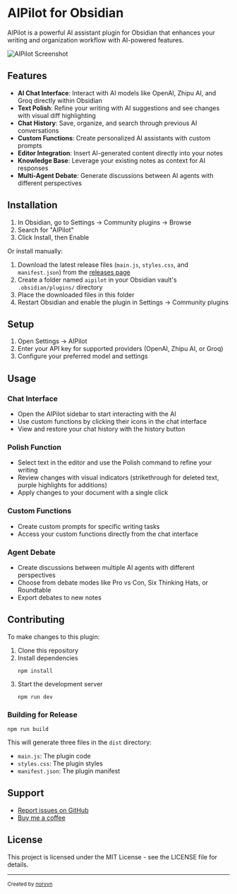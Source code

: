 # AIPilot for Obsidian

AIPilot is a powerful AI assistant plugin for Obsidian that enhances your writing and organization workflow with AI-powered features.

![AIPilot Screenshot](https://path-to-screenshot.png)

## Features

- **AI Chat Interface**: Interact with AI models like OpenAI, Zhipu AI, and Groq directly within Obsidian
- **Text Polish**: Refine your writing with AI suggestions and see changes with visual diff highlighting
- **Chat History**: Save, organize, and search through previous AI conversations
- **Custom Functions**: Create personalized AI assistants with custom prompts
- **Editor Integration**: Insert AI-generated content directly into your notes
- **Knowledge Base**: Leverage your existing notes as context for AI responses
- **Multi-Agent Debate**: Generate discussions between AI agents with different perspectives

## Installation

1. In Obsidian, go to Settings → Community plugins → Browse
2. Search for "AIPilot"
3. Click Install, then Enable

Or install manually:
1. Download the latest release files (`main.js`, `styles.css`, and `manifest.json`) from the [releases page](https://github.com/norvyn/aipilot/releases)
2. Create a folder named `aipilot` in your Obsidian vault's `.obsidian/plugins/` directory
3. Place the downloaded files in this folder
4. Restart Obsidian and enable the plugin in Settings → Community plugins

## Setup

1. Open Settings → AIPilot
2. Enter your API key for supported providers (OpenAI, Zhipu AI, or Groq)
3. Configure your preferred model and settings

## Usage

### Chat Interface
- Open the AIPilot sidebar to start interacting with the AI
- Use custom functions by clicking their icons in the chat interface
- View and restore your chat history with the history button

### Polish Function
- Select text in the editor and use the Polish command to refine your writing
- Review changes with visual indicators (strikethrough for deleted text, purple highlights for additions)
- Apply changes to your document with a single click

### Custom Functions
- Create custom prompts for specific writing tasks
- Access your custom functions directly from the chat interface

### Agent Debate
- Create discussions between multiple AI agents with different perspectives
- Choose from debate modes like Pro vs Con, Six Thinking Hats, or Roundtable
- Export debates to new notes

## Contributing

To make changes to this plugin:

1. Clone this repository
2. Install dependencies
   ```
   npm install
   ```
3. Start the development server
   ```
   npm run dev
   ```

### Building for Release

```
npm run build
```

This will generate three files in the `dist` directory:
- `main.js`: The plugin code
- `styles.css`: The plugin styles
- `manifest.json`: The plugin manifest

## Support

- [Report issues on GitHub](https://github.com/norvyn/aipilot/issues)
- [Buy me a coffee](https://buymeacoffee.com)

## License

This project is licensed under the MIT License - see the LICENSE file for details.

---

<sub>Created by [norvyn](https://norvyn.com)</sub>

